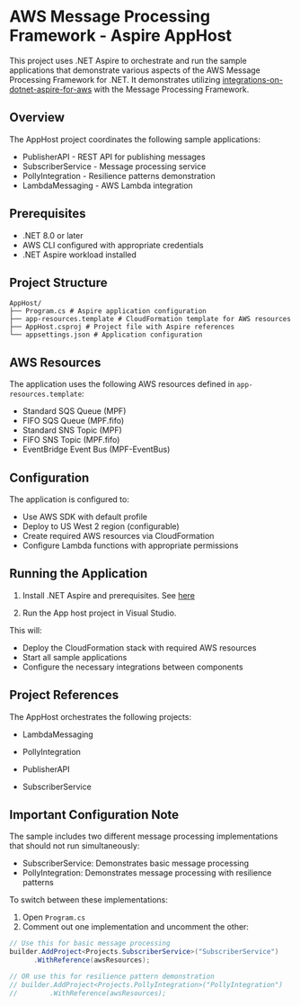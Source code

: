 # AWS Message Processing Framework - Aspire AppHost

This project uses .NET Aspire to orchestrate and run the sample applications that demonstrate various aspects of the AWS Message Processing Framework for .NET. It demonstrates utilizing [integrations-on-dotnet-aspire-for-aws](https://github.com/aws/integrations-on-dotnet-aspire-for-aws/tree/main) with the Message Processing Framework.

## Overview

The AppHost project coordinates the following sample applications:
- PublisherAPI - REST API for publishing messages
- SubscriberService - Message processing service
- PollyIntegration - Resilience patterns demonstration
- LambdaMessaging - AWS Lambda integration

## Prerequisites

- .NET 8.0 or later
- AWS CLI configured with appropriate credentials
- .NET Aspire workload installed

## Project Structure
```
AppHost/
├── Program.cs # Aspire application configuration
├── app-resources.template # CloudFormation template for AWS resources
├── AppHost.csproj # Project file with Aspire references
└── appsettings.json # Application configuration
```

## AWS Resources

The application uses the following AWS resources defined in `app-resources.template`:
- Standard SQS Queue (MPF)
- FIFO SQS Queue (MPF.fifo)
- Standard SNS Topic (MPF)
- FIFO SNS Topic (MPF.fifo)
- EventBridge Event Bus (MPF-EventBus)

## Configuration

The application is configured to:
- Use AWS SDK with default profile
- Deploy to US West 2 region (configurable)
- Create required AWS resources via CloudFormation
- Configure Lambda functions with appropriate permissions

## Running the Application

1. Install .NET Aspire and prerequisites. See [here](https://learn.microsoft.com/en-us/dotnet/aspire/fundamentals/setup-tooling?tabs=windows&pivots=visual-studio)

2. Run the App host project in Visual Studio.

This will:

* Deploy the CloudFormation stack with required AWS resources
* Start all sample applications
* Configure the necessary integrations between components

## Project References

The AppHost orchestrates the following projects:

- LambdaMessaging
    
- PollyIntegration
    
- PublisherAPI
    
- SubscriberService
    

## Important Configuration Note

The sample includes two different message processing implementations that should not run simultaneously:
- SubscriberService: Demonstrates basic message processing
- PollyIntegration: Demonstrates message processing with resilience patterns

To switch between these implementations:
1. Open `Program.cs`
2. Comment out one implementation and uncomment the other:
```csharp
// Use this for basic message processing
builder.AddProject<Projects.SubscriberService>("SubscriberService")
      .WithReference(awsResources);

// OR use this for resilience pattern demonstration
// builder.AddProject<Projects.PollyIntegration>("PollyIntegration")
//        .WithReference(awsResources);